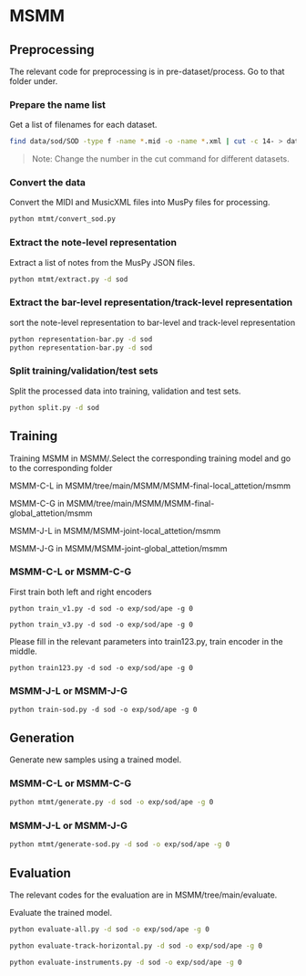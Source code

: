 # MSMM

## Preprocessing

The relevant code for preprocessing is in pre-dataset/process. Go to that folder under.

### Prepare the name list

Get a list of filenames for each dataset.

```sh
find data/sod/SOD -type f -name *.mid -o -name *.xml | cut -c 14- > data/sod/original-names.txt
```

> Note: Change the number in the cut command for different datasets.

### Convert the data

Convert the MIDI and MusicXML files into MusPy files for processing.

```sh
python mtmt/convert_sod.py
```

### Extract the note-level representation

Extract a list of notes from the MusPy JSON files.

```sh
python mtmt/extract.py -d sod
```

### Extract the bar-level representation/track-level representation

sort the note-level representation to bar-level and track-level representation

```sh
python representation-bar.py -d sod
python representation-bar.py -d sod
```


### Split training/validation/test sets

Split the processed data into training, validation and test sets.

```sh
python split.py -d sod
```

## Training
Training MSMM in MSMM/.Select the corresponding training model and go to the corresponding folder

MSMM-C-L in MSMM/tree/main/MSMM/MSMM-final-local_attetion/msmm

MSMM-C-G in MSMM/tree/main/MSMM/MSMM-final-global_attetion/msmm

MSMM-J-L in MSMM/MSMM-joint-local_attetion/msmm

MSMM-J-G in MSMM/MSMM-joint-global_attetion/msmm

### MSMM-C-L or MSMM-C-G

First train both left and right encoders

  `python train_v1.py -d sod -o exp/sod/ape -g 0`
  
  `python train_v3.py -d sod -o exp/sod/ape -g 0`  

Please fill in the relevant parameters into train123.py, train encoder in the middle.

  `python train123.py -d sod -o exp/sod/ape -g 0`

### MSMM-J-L or MSMM-J-G 
  `python train-sod.py -d sod -o exp/sod/ape -g 0`
  
## Generation
Generate new samples using a trained model.

### MSMM-C-L or MSMM-C-G
```sh
python mtmt/generate.py -d sod -o exp/sod/ape -g 0
```
### MSMM-J-L or MSMM-J-G 
```sh
python mtmt/generate-sod.py -d sod -o exp/sod/ape -g 0
```

## Evaluation
The relevant codes for the evaluation are in MSMM/tree/main/evaluate.

Evaluate the trained model.

```sh
python evaluate-all.py -d sod -o exp/sod/ape -g 0
```
```sh
python evaluate-track-horizontal.py -d sod -o exp/sod/ape -g 0
```
```sh
python evaluate-instruments.py -d sod -o exp/sod/ape -g 0
```
